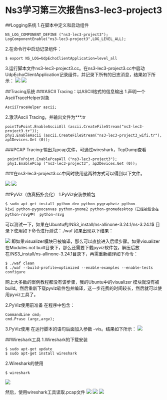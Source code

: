 # Ns3学习第三次报告ns3-lec3-project3
##Logging系统
1.在脚本中定义和启动组件

```
NS_LOG_COMPONENT_DEFINE ("ns3-lec3-project3"); 
LogComponentEnable("ns3-lec3-project3",LOG_LEVEL_ALL); 
```
2.在命令行中启动记录组件：

``$ export NS_LOG=UdpEchoClientApplication=level_all``

3.运行脚本文件ns3-lec3-project3.cc。在ns3-lec3-project3.cc中启动UdpEchoClientApplication记录组件，并记录下所有的日志消息，结果如下所示：
 ![](http://i1.piimg.com/567571/dbee33472c351570.png)
 ![](http://i1.piimg.com/567571/55171e900fdb1eb6.png)

##Tracing系统
###ASCII Tracing：以ASCII格式的信息输出
1.声明一个AsciiTraceHelper对象

  ``AsciiTraceHelper ascii;``
  
2.激活Ascii Tracing，并输出文件为***.tr

  ```
  pointToPoint.EnableAsciiAll (ascii.CreateFileStream("ns3-lec3-project3.tr"));  
  phy1.EnableAscii (ascii.CreateFileStream("ns3-lec3-project3_wifi.tr"), ap1Devices.Get (0));
  ```
  
###PCAP Tracing:输出为pcap文件，可通过wireshark，TcpDump查看
   ```
    pointToPoint.EnablePcapAll ("ns3-lec3-project3");
    phy1.EnablePcap ("ns3-lec3-project3", ap2Devices.Get (0));
   ``` 
    
###在ns3-lec3-project3.cc中同时使用这两种方式可以得到以下文件。

![](http://i1.piimg.com/567571/ca2cef565fe1760b.png)
![](http://i1.piimg.com/567571/df2a99eef929104f.png)

##PyViz（仿真拓扑变化）
1.PyViz安装依赖包

  ``$ sudo apt-get install python-dev python-pygraphviz python-kiwi python-pygoocanvas python-gnome2 python-gnomedesktop（已经被包含在python-rsvg中） python-rsvg``
  
  可以测试一下，如果在Ubuntu的/NS3_install/ns-allinone-3.24.1/ns-3.24.1$ 目录下使用如下命令进行测试：./waf
  如果出现以下结果：
  
  ![](http://i1.piimg.com/567571/436855e5c68eb1a3.png)
  即如果visualizer模块已被编译，那么可以直接进入后续步骤。如果visualizer在Modules not built目录下，那么还需要下载pyviz软件包，解压后放在/NS3_install/ns-allinone-3.24.1目录下，再需重新编译如下命令：
  ```
  $ ./waf clean
  $ ./waf --build-profile=optimized --enable-examples --enable-tests configure
  ```
  网上大多数的案例教程都没有该步骤，我的Ubuntu中的visualizer 模块就没有被build。然后重新下载pyviz软件包并编译，这一步花费的时间较长，然后就可以使用pyviz工具了。
  
2.PyViz使用前准备
  在程序中包含：
  ```
  CommandLine cmd;
  cmd.Prase (argc,argv);
  ```
3.PyViz使用
  在运行脚本的语句后面加入参数 –vis。结果如下所示：
  ![](http://i1.piimg.com/567571/e244f4f99a6b3f83.png)
  
##Wireshark工具
1.Wireshark的下载安装

 ```
 $ sudo apt-get update
 $ sudo apt-get install wireshark
 ```
 2.Wireshark的使用
 
  ```
  $ wireshark
  ```
  ![](http://i2.piimg.com/567571/f3eac59193fa0d71.png)
  
  然后，使用wireshark工具读取.pcap文件
  ![](http://i2.piimg.com/567571/6c249515db76b916.png)
  ![](http://i2.piimg.com/567571/3c27f859edb05ee0.png)
  ![](http://i2.piimg.com/567571/1e03902fc0b99bfb.png)
  
